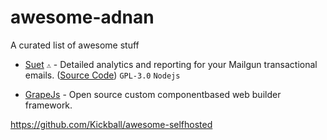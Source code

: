 # awesome-adnan
A curated list of awesome stuff


- [Suet](https://suet.co/) `⚠` - Detailed analytics and reporting for your Mailgun transactional emails. ([Source Code](https://github.com/kehers/suet)) `GPL-3.0` `Nodejs`

- [GrapeJs](https://grapesjs.com/) - Open source custom componentbased web builder framework.



https://github.com/Kickball/awesome-selfhosted
